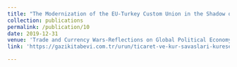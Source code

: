 ```yaml
---
title: "The Modernization of the EU-Turkey Custom Union in the Shadow of Trade Wars: Reasons, Content, and Methods"
collection: publications
permalink: /publication/10
date: 2019-12-31
venue: 'Trade and Currency Wars-Reflections on Global Political Economy (ed. Murat Cetinkaya & Gonul Muradoglu)'
link: 'https://gazikitabevi.com.tr/urun/ticaret-ve-kur-savaslari-kuresel-ekonomik-politige-yansimalari-prof-dr-murat-cetinkaya-dr-gonul-muratoglu'

---
```


